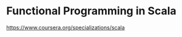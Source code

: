 Functional Programming in Scala
================================

https://www.coursera.org/specializations/scala
